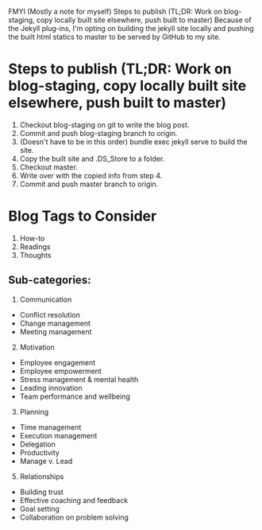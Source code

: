 FMYI (Mostly a note for myself)
Steps to publish (TL;DR: Work on blog-staging, copy locally built site elsewhere, push built to master)
Because of the Jekyll plug-ins, I'm opting on building the jekyll site locally and pushing the built html statics to master to be served by GitHub to my site.

# Steps to publish (TL;DR: Work on blog-staging, copy locally built site elsewhere, push built to master)
1. Checkout blog-staging on git to write the blog post.
2. Commit and push blog-staging branch to origin.
3. (Doesn't have to be in this order) bundle exec jekyll serve to build the site.
4. Copy the built site and .DS_Store to a folder.
5. Checkout master.
6. Write over with the copied info from step 4.
7. Commit and push master branch to origin.

# Blog Tags to Consider
1. How-to
2. Readings
3. Thoughts

## Sub-categories:
1. Communication
  - Conflict resolution
  - Change management
  - Meeting management
2. Motivation
  - Employee engagement
  - Employee empowerment
  - Stress management & mental health
  - Leading innovation
  - Team performance and wellbeing
3. Planning
  - Time management
  - Execution management
  - Delegation
  - Productivity
  - Manage v. Lead
5. Relationships
  - Building trust
  - Effective coaching and feedback
  - Goal setting
  - Collaboration on problem solving
